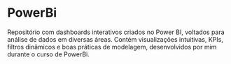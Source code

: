 # PowerBi
Repositório com dashboards interativos criados no Power BI, voltados para análise de dados em diversas áreas. Contém visualizações intuitivas, KPIs, filtros dinâmicos e boas práticas de modelagem, desenvolvidos por mim durante o curso de PowerBi.
